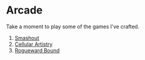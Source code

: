 # Arcade

Take a moment to play some of the games I've crafted.

1. [Smashout](https://pacna.github.io/smashout/)
2. [Cellular Artistry](https://pacna.github.io/cellular-artistry/)
3. [Rogueward Bound](https://pacna.github.io/rogueward-bound/)
